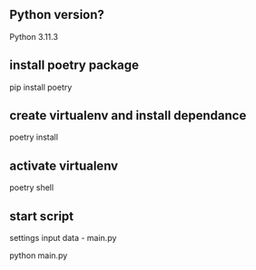 ## Python version?
Python 3.11.3

## install poetry package
pip install poetry

## create virtualenv and install dependance
poetry install

## activate virtualenv
poetry shell

## start script
settings input data - main.py

python main.py
